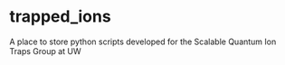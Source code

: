 # trapped_ions
A place to store python scripts developed for the Scalable Quantum Ion Traps Group at UW
